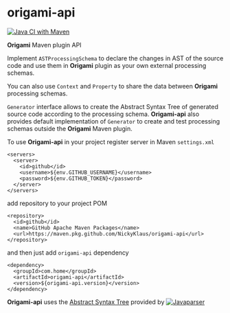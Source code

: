 # origami-api

[![Java CI with Maven](https://github.com/NickyKlaus/origami-api/actions/workflows/maven.yml/badge.svg)](https://github.com/NickyKlaus/origami-api/actions/workflows/maven.yml)

**Origami** Maven plugin API

Implement `ASTProcessingSchema` to declare the changes in AST of the source code and use them in **Origami** plugin as your own external processing schemas.

You can also use `Context` and `Property` to share the data between **Origami** processing schemas.

`Generator` interface allows to create the Abstract Syntax Tree of generated source code according to the processing schema.
**Origami-api** also provides default implementation of `Generator` to create and test processing schemas outside the **Origami** Maven plugin. 

To use **Origami-api** in your project register server in Maven `settings.xml`

```
<servers>
  <server>
    <id>github</id>
    <username>${env.GITHUB_USERNAME}</username>
    <password>${env.GITHUB_TOKEN}</password>
  </server>
</servers>
```

add repository to your project POM 

```
<repository>
  <id>github</id>
  <name>GitHub Apache Maven Packages</name>
  <url>https://maven.pkg.github.com/NickyKlaus/origami-api</url>
</repository>
```

and then just add `origami-api` dependency

```
<dependency>
  <groupId>com.home</groupId>
  <artifactId>origami-api</artifactId>
  <version>${origami-api.version}</version>
</dependency>
```

**Origami-api** uses the [Abstract Syntax Tree](https://github.com/javaparser/javaparser/tree/master/javaparser-core/src/main/java/com/github/javaparser/ast) provided by [![Javaparser](https://javaparser.org/img/jp-logo.png "Javaparser")](https://javaparser.org)
